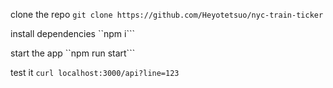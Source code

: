 clone the repo
``git clone https://github.com/Heyotetsuo/nyc-train-ticker``

install dependencies
``npm i```

start the app
``npm run start```

test it
``curl localhost:3000/api?line=123``
